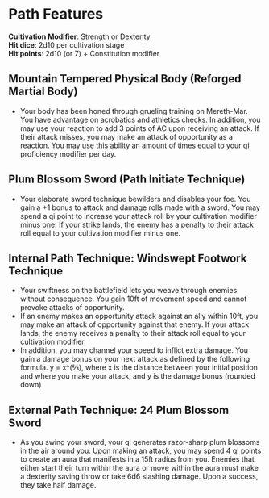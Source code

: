 # Path Features

**Cultivation Modifier**: Strength or Dexterity \
**Hit dice**: 2d10 per cultivation stage \
**Hit points**: 2d10 (or 7) + Constitution modifier


## Mountain Tempered Physical Body (Reforged Martial Body)

- Your body has been honed through grueling training on Mereth-Mar. You have advantage on acrobatics and athletics checks. In addition, you may use your reaction to add 3 points of AC upon receiving an attack. If their attack misses, you may make an attack of opportunity as a reaction. You may use this ability an amount of times equal to your qi proficiency modifier per day. 

## Plum Blossom Sword (Path Initiate Technique)

- Your elaborate sword technique bewilders and disables your foe. You gain a +1 bonus to attack and damage rolls made with a sword. You may spend a qi point to increase your attack roll by your cultivation modifier minus one. If your strike lands, the enemy has a penalty to their attack roll equal to your cultivation modifier minus one. 

## Internal Path Technique: Windswept Footwork Technique

- Your swiftness on the battlefield lets you weave through enemies without consequence. You gain 10ft of movement speed and cannot provoke attacks of opportunity. 
- If an enemy makes an opportunity attack against an ally within 10ft, you may make an attack of opportunity against that enemy. If your attack lands, the enemy receives a penalty to their attack roll equal to your cultivation modifier. 
- In addition, you may channel your speed to inflict extra damage. You gain a damage bonus on your next attack as defined by the following formula. y = x^(⅔), where x is the distance between your initial position and where you make your attack, and y is the damage bonus (rounded down)

## External Path Technique: 24 Plum Blossom Sword

- As you swing your sword, your qi generates razor-sharp plum blossoms in the air around you. Upon making an attack, you may spend 4 qi points to create an aura that manifests in a 15ft radius from you. Enemies that either start their turn within the aura or move within the aura must make a dexterity saving throw or take 6d6 slashing damage. Upon a success, they take half damage. 